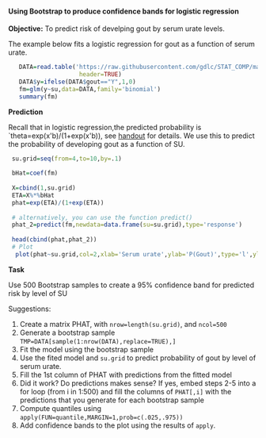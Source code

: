 
#### Using Bootstrap to produce confidence bands for logistic regression

**Objective:** To predict risk of develping gout by serum urate levels.

The example below fits a logistic regression for gout as a function of serum urate.

```R
   DATA=read.table('https://raw.githubusercontent.com/gdlc/STAT_COMP/master/goutData.txt',
                    header=TRUE)
   DATA$y=ifelse(DATA$gout=="Y",1,0)
   fm=glm(y~su,data=DATA,family='binomial')
   summary(fm) 
```

**Prediction**

Recall that in logistic regression,the predicted probability is `theta=exp(x'b)/(1+exp(x'b)), see [handout](https://github.com/gdlc/STAT_COMP/blob/master/LogisticRegression.pdf) for details. We use this
to predict the probability of developing gout as a function of SU. 

```r
 su.grid=seq(from=4,to=10,by=.1)
 
 bHat=coef(fm)
 
 X=cbind(1,su.grid)
 ETA=X%*%bHat
 phat=exp(ETA)/(1+exp(ETA))
  
 # alternatively, you can use the function predict()
 phat_2=predict(fm,newdata=data.frame(su=su.grid),type='response')
  
 head(cbind(phat,phat_2))
 # Plot
  plot(phat~su.grid,col=2,xlab='Serum urate',ylab='P(Gout)',type='l',ylim=c(0,.35))
 ```

**Task**

Use 500 Bootstrap samples to create a 95% confidence band for predicted risk by level of SU

Suggestions:
 1. Create a matrix PHAT, with `nrow=length(su.grid)`, and `ncol=500`
 2. Generate a bootstrap sample `TMP=DATA[sample(1:nrow(DATA),replace=TRUE),]`
 3. Fit the model using the bootstrap sample
 4. Use the fited model and `su.grid` to predict probability of gout by level of serum urate.
 5. Fill the 1st column of PHAT with predictions from the fitted model
 6. Did it work? Do predictions makes sense? If yes, embed steps 2-5 into a for loop (from i in 1:500) and fill the 
     columns of `PHAT[,i]` with the predictions that you generate for each bootstrap sample
 7. Compute quantiles using `apply(FUN=quantile,MARGIN=1,prob=c(.025,.975))`
 8. Add confidence bands to the plot using the results of `apply`.
